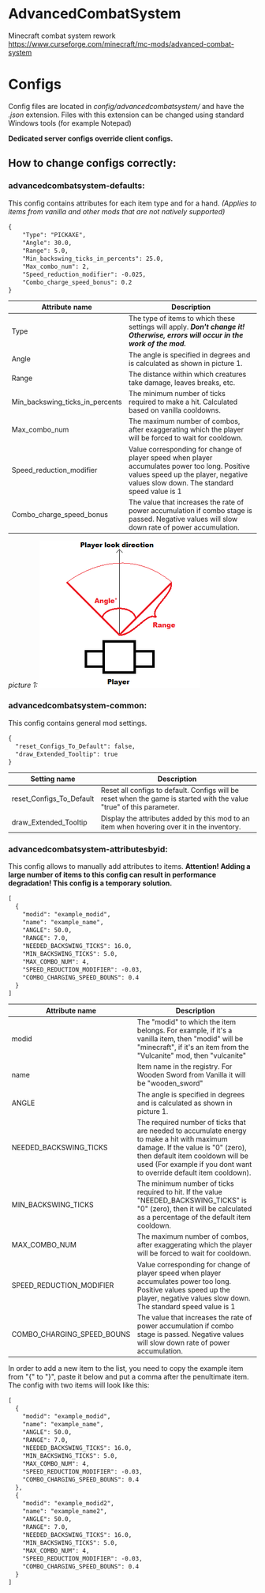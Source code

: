 # AdvancedCombatSystem
Minecraft combat system rework
https://www.curseforge.com/minecraft/mc-mods/advanced-combat-system

# Configs
Config files are located in *config/advancedcombatsystem/* and have the *.json* extension. Files with this extension can be changed using standard Windows tools (for example Notepad)

**Dedicated server configs override client configs.**

## How to change configs correctly:

### advancedcombatsystem-defaults:
This config contains attributes for each item type and for a hand. *(Applies to items from vanilla and other mods that are not natively supported)*
```
{
    "Type": "PICKAXE",
    "Angle": 30.0,
    "Range": 5.0,
    "Min_backswing_ticks_in_percents": 25.0,
    "Max_combo_num": 2,
    "Speed_reduction_modifier": -0.025,
    "Combo_charge_speed_bonus": 0.2
}
```
Attribute name | Description
------------ | -------------
Type | The type of items to which these settings will apply. ***Don't change it! Otherwise, errors will occur in the work of the mod.***
Angle | The angle is specified in degrees and is calculated as shown in picture 1.
Range | The distance within which creatures take damage, leaves breaks, etc.
Min_backswing_ticks_in_percents | The minimum number of ticks required to make a hit. Calculated based on vanilla cooldowns.
Max_combo_num | The maximum number of combos, after exaggerating which the player will be forced to wait for cooldown.
Speed_reduction_modifier | Value corresponding for change of player speed when player accumulates power too long. Positive values speed up the player, negative values slow down. The standard speed value is 1
Combo_charge_speed_bonus | The value that increases the rate of power accumulation if combo stage is passed. Negative values will slow down rate of power accumulation.

*picture 1:*
![picture 1](https://raw.githubusercontent.com/byalexeykh/AdvancedCombatSystem/master/readmeimages/readme_angle.png)

### advancedcombatsystem-common:
This config contains general mod settings.
```
{
  "reset_Configs_To_Default": false,
  "draw_Extended_Tooltip": true
}
```

Setting name | Description
------------ | -------------
reset_Configs_To_Default | Reset all configs to default. Configs will be reset when the game is started with the value "true" of this parameter.
draw_Extended_Tooltip | Display the attributes added by this mod to an item when hovering over it in the inventory.

### advancedcombatsystem-attributesbyid:
This config allows to manually add attributes to items. **Attention! Adding a large number of items to this config can result in performance degradation! This config is a temporary solution.**
```
[
  {
    "modid": "example_modid",
    "name": "example_name",
    "ANGLE": 50.0,
    "RANGE": 7.0,
    "NEEDED_BACKSWING_TICKS": 16.0,
    "MIN_BACKSWING_TICKS": 5.0,
    "MAX_COMBO_NUM": 4,
    "SPEED_REDUCTION_MODIFIER": -0.03,
    "COMBO_CHARGING_SPEED_BOUNS": 0.4
  }
]
```
Attribute name | Description
------------ | -------------
modid | The "modid" to which the item belongs. For example, if it's a vanilla item, then "modid" will be "minecraft", if it's an item from the "Vulcanite" mod, then "vulcanite"
name | Item name in the registry. For Wooden Sword from Vanilla it will be "wooden_sword"
ANGLE | The angle is specified in degrees and is calculated as shown in picture 1.
NEEDED_BACKSWING_TICKS | The required number of ticks that are needed to accumulate energy to make a hit with maximum damage. If the value is "0" (zero), then default item cooldown will be used (For example if you dont want to override default item cooldown).
MIN_BACKSWING_TICKS | The minimum number of ticks required to hit. If the value "NEEDED_BACKSWING_TICKS" is "0" (zero), then it will be calculated as a percentage of the default item cooldown.
MAX_COMBO_NUM | The maximum number of combos, after exaggerating which the player will be forced to wait for cooldown.
SPEED_REDUCTION_MODIFIER | Value corresponding for change of player speed when player accumulates power too long. Positive values speed up the player, negative values slow down. The standard speed value is 1
COMBO_CHARGING_SPEED_BOUNS | The value that increases the rate of power accumulation if combo stage is passed. Negative values will slow down rate of power accumulation.

In order to add a new item to the list, you need to copy the example item from "{" to "}", paste it below and put a comma after the penultimate item. The config with two items will look like this:
```
[
  {
    "modid": "example_modid",
    "name": "example_name",
    "ANGLE": 50.0,
    "RANGE": 7.0,
    "NEEDED_BACKSWING_TICKS": 16.0,
    "MIN_BACKSWING_TICKS": 5.0,
    "MAX_COMBO_NUM": 4,
    "SPEED_REDUCTION_MODIFIER": -0.03,
    "COMBO_CHARGING_SPEED_BOUNS": 0.4
  },
  {
    "modid": "example_modid2",
    "name": "example_name2",
    "ANGLE": 50.0,
    "RANGE": 7.0,
    "NEEDED_BACKSWING_TICKS": 16.0,
    "MIN_BACKSWING_TICKS": 5.0,
    "MAX_COMBO_NUM": 4,
    "SPEED_REDUCTION_MODIFIER": -0.03,
    "COMBO_CHARGING_SPEED_BOUNS": 0.4
  }
]
```
